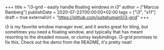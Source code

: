 +++
title = "i3-grid - easily handle floating windows in i3"
author = ["Marcus Ramberg"]
publishDate = 2020-07-23T00:00:00+02:00
tags = ["i3", "x11"]
draft = true
externalUrl = "https://github.com/justahuman1/i3-grid"
+++

i3 is my favorite window manager ever, and it works great for tiling, but sometimes you need a floating window, and typically that has meant resorting to the dreaded mouse, or clumsy keybindings. i3-grid promises to fix this. Check out the demo from the README, it's pretty neat!
